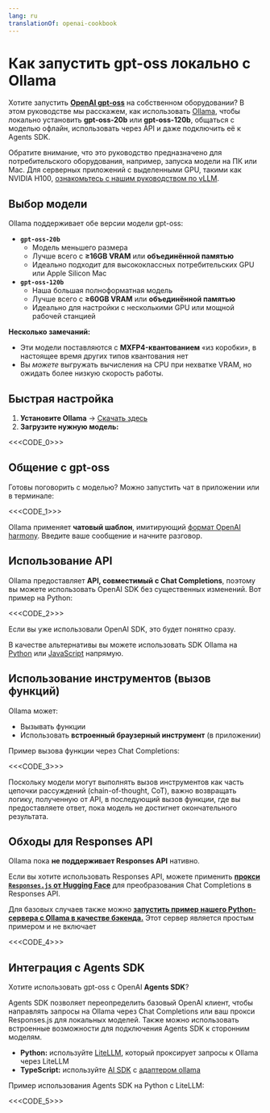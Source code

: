 ```yaml
---
lang: ru
translationOf: openai-cookbook
---
```


# Как запустить gpt-oss локально с Ollama

Хотите запустить [**OpenAI gpt-oss**](https://openai.com/open-models) на собственном оборудовании? В этом руководстве мы расскажем, как использовать [Ollama](https://ollama.ai), чтобы локально установить **gpt-oss-20b** или **gpt-oss-120b**, общаться с моделью офлайн, использовать через API и даже подключить её к Agents SDK.

Обратите внимание, что это руководство предназначено для потребительского оборудования, например, запуска модели на ПК или Mac. Для серверных приложений с выделенными GPU, такими как NVIDIA H100, [ознакомьтесь с нашим руководством по vLLM](https://cookbook.openai.com/articles/gpt-oss/run-vllm).

## Выбор модели

Ollama поддерживает обе версии модели gpt-oss:

- **`gpt-oss-20b`**
  - Модель меньшего размера
  - Лучше всего с **≥16GB VRAM** или **объединённой памятью**
  - Идеально подходит для высококлассных потребительских GPU или Apple Silicon Mac
- **`gpt-oss-120b`**
  - Наша большая полноформатная модель
  - Лучше всего с **≥60GB VRAM** или **объединённой памятью**
  - Идеально для настройки с несколькими GPU или мощной рабочей станцией

**Несколько замечаний:**

- Эти модели поставляются с **MXFP4-квантованием** «из коробки», в настоящее время других типов квантования нет
- Вы _можете_ выгружать вычисления на CPU при нехватке VRAM, но ожидать более низкую скорость работы.

## Быстрая настройка

1. **Установите Ollama** → [Скачать здесь](https://ollama.com/download)
2. **Загрузите нужную модель:**

&lt;&lt;&lt;CODE_0&gt;>>

## Общение с gpt-oss

Готовы поговорить с моделью? Можно запустить чат в приложении или в терминале:

&lt;&lt;&lt;CODE_1&gt;>>

Ollama применяет **чатовый шаблон**, имитирующий [формат OpenAI harmony](https://cookbook.openai.com/articles/openai-harmony). Введите ваше сообщение и начните разговор.

## Использование API

Ollama предоставляет **API, совместимый с Chat Completions**, поэтому вы можете использовать OpenAI SDK без существенных изменений. Вот пример на Python:

&lt;&lt;&lt;CODE_2&gt;>>

Если вы уже использовали OpenAI SDK, это будет понятно сразу.

В качестве альтернативы вы можете использовать SDK Ollama на [Python](https://github.com/ollama/ollama-python) или [JavaScript](https://github.com/ollama/ollama-js) напрямую.

## Использование инструментов (вызов функций)

Ollama может:

- Вызывать функции
- Использовать **встроенный браузерный инструмент** (в приложении)

Пример вызова функции через Chat Completions:

&lt;&lt;&lt;CODE_3&gt;>>

Поскольку модели могут выполнять вызов инструментов как часть цепочки рассуждений (chain-of-thought, CoT), важно возвращать логику, полученную от API, в последующий вызов функции, где вы предоставляете ответ, пока модель не достигнет окончательного результата.

## Обходы для Responses API

Ollama пока **не поддерживает Responses API** нативно.

Если вы хотите использовать Responses API, можете применить [**прокси `Responses.js` от Hugging Face**](https://github.com/huggingface/responses.js) для преобразования Chat Completions в Responses API.

Для базовых случаев также можно [**запустить пример нашего Python-сервера с Ollama в качестве бэкенда.**](https://github.com/openai/gpt-oss?tab=readme-ov-file#responses-api) Этот сервер является простым примером и не включает

&lt;&lt;&lt;CODE_4&gt;>>

## Интеграция с Agents SDK

Хотите использовать gpt-oss с OpenAI **Agents SDK**?

Agents SDK позволяет переопределить базовый OpenAI клиент, чтобы направлять запросы на Ollama через Chat Completions или ваш прокси Responses.js для локальных моделей. Также можно использовать встроенные возможности для подключения Agents SDK к сторонним моделям.

- **Python:** используйте [LiteLLM](https://openai.github.io/openai-agents-python/models/litellm/), который проксирует запросы к Ollama через LiteLLM
- **TypeScript:** используйте [AI SDK](https://openai.github.io/openai-agents-js/extensions/ai-sdk/) с [адаптером ollama](https://ai-sdk.dev/providers/community-providers/ollama)

Пример использования Agents SDK на Python с LiteLLM:

&lt;&lt;&lt;CODE_5&gt;>>